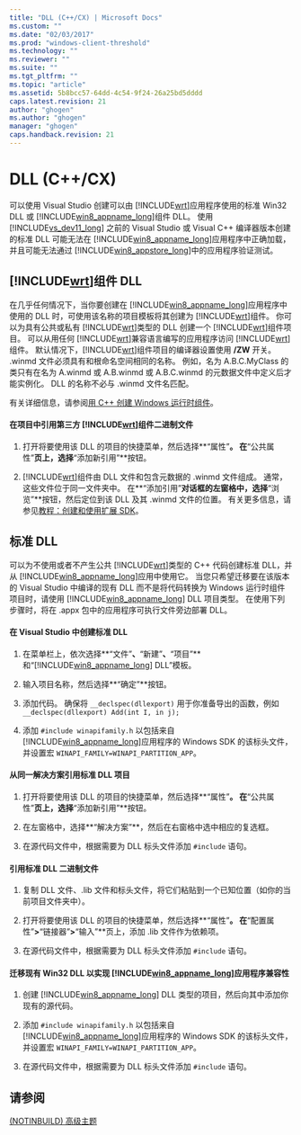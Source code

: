 ```yaml
---
title: "DLL (C++/CX) | Microsoft Docs"
ms.custom: ""
ms.date: "02/03/2017"
ms.prod: "windows-client-threshold"
ms.technology: ""
ms.reviewer: ""
ms.suite: ""
ms.tgt_pltfrm: ""
ms.topic: "article"
ms.assetid: 5b8bcc57-64dd-4c54-9f24-26a25bd5dddd
caps.latest.revision: 21
author: "ghogen"
ms.author: "ghogen"
manager: "ghogen"
caps.handback.revision: 21
---
```

# DLL (C++/CX)
可以使用 Visual Studio 创建可以由 [!INCLUDE[wrt](../cppcx/includes/wrt-md.md)]应用程序使用的标准 Win32 DLL 或 [!INCLUDE[win8_appname_long](../cppcx/includes/win8-appname-long-md.md)]组件 DLL。 使用 [!INCLUDE[vs_dev11_long](../cppcx/includes/vs-dev11-long-md.md)] 之前的 Visual Studio 或 Visual C\+\+ 编译器版本创建的标准 DLL 可能无法在 [!INCLUDE[win8_appname_long](../cppcx/includes/win8-appname-long-md.md)]应用程序中正确加载，并且可能无法通过 [!INCLUDE[win8_appstore_long](../cppcx/includes/win8-appstore-long-md.md)]中的应用程序验证测试。  
  
## [!INCLUDE[wrt](../cppcx/includes/wrt-md.md)]组件 DLL  
 在几乎任何情况下，当你要创建在 [!INCLUDE[win8_appname_long](../cppcx/includes/win8-appname-long-md.md)]应用程序中使用的 DLL 时，可使用该名称的项目模板将其创建为 [!INCLUDE[wrt](../cppcx/includes/wrt-md.md)]组件。 你可以为具有公共或私有 [!INCLUDE[wrt](../cppcx/includes/wrt-md.md)]类型的 DLL 创建一个 [!INCLUDE[wrt](../cppcx/includes/wrt-md.md)]组件项目。 可以从用任何 [!INCLUDE[wrt](../cppcx/includes/wrt-md.md)]兼容语言编写的应用程序访问 [!INCLUDE[wrt](../cppcx/includes/wrt-md.md)]组件。 默认情况下，[!INCLUDE[wrt](../cppcx/includes/wrt-md.md)]组件项目的编译器设置使用 **\/ZW** 开关。 .winmd 文件必须具有和根命名空间相同的名称。 例如，名为 A.B.C.MyClass 的类只有在名为 A.winmd 或 A.B.winmd 或 A.B.C.winmd 的元数据文件中定义后才能实例化。 DLL 的名称不必与 .winmd 文件名匹配。  
  
 有关详细信息，请参阅[用 C\+\+ 创建 Windows 运行时组件](../Topic/Creating%20Windows%20Runtime%20Components%20in%20C++.md)。  
  
#### 在项目中引用第三方 [!INCLUDE[wrt](../cppcx/includes/wrt-md.md)]组件二进制文件  
  
1.  打开将要使用该 DLL 的项目的快捷菜单，然后选择**“属性”**。 在**“公共属性”**页上，选择**“添加新引用”**按钮。  
  
2.  [!INCLUDE[wrt](../cppcx/includes/wrt-md.md)]组件由 DLL 文件和包含元数据的 .winmd 文件组成。 通常，这些文件位于同一文件夹中。 在**“添加引用”**对话框的左窗格中，选择**“浏览”**按钮，然后定位到该 DLL 及其 .winmd 文件的位置。 有关更多信息，请参见[教程：创建和使用扩展 SDK](http://msdn.microsoft.com/zh-cn/001e2fca-3d56-43ab-a5e0-0561d085679f)。  
  
## 标准 DLL  
 可以为不使用或者不产生公共 [!INCLUDE[wrt](../cppcx/includes/wrt-md.md)]类型的 C\+\+ 代码创建标准 DLL，并从 [!INCLUDE[win8_appname_long](../cppcx/includes/win8-appname-long-md.md)]应用中使用它。 当您只希望迁移要在该版本的 Visual Studio 中编译的现有 DLL 而不是将代码转换为 Windows 运行时组件项目时，请使用 [!INCLUDE[win8_appname_long](../cppcx/includes/win8-appname-long-md.md)] DLL 项目类型。 在使用下列步骤时，将在 .appx 包中的应用程序可执行文件旁边部署 DLL。  
  
#### 在 Visual Studio 中创建标准 DLL  
  
1.  在菜单栏上，依次选择**“文件”**、**“新建”**、**“项目”**和“[!INCLUDE[win8_appname_long](../cppcx/includes/win8-appname-long-md.md)] DLL”模板。  
  
2.  输入项目名称，然后选择**“确定”**按钮。  
  
3.  添加代码。 确保将 `__declspec(dllexport)` 用于你准备导出的函数，例如 `__declspec(dllexport) Add(int I, in j);`  
  
4.  添加 `#include winapifamily.h` 以包括来自 [!INCLUDE[win8_appname_long](../cppcx/includes/win8-appname-long-md.md)]应用程序的 Windows SDK 的该标头文件，并设置宏 `WINAPI_FAMILY=WINAPI_PARTITION_APP`。  
  
#### 从同一解决方案引用标准 DLL 项目  
  
1.  打开将要使用该 DLL 的项目的快捷菜单，然后选择**“属性”**。 在**“公共属性”**页上，选择**“添加新引用”**按钮。  
  
2.  在左窗格中，选择**“解决方案”**，然后在右窗格中选中相应的复选框。  
  
3.  在源代码文件中，根据需要为 DLL 标头文件添加 `#include` 语句。  
  
#### 引用标准 DLL 二进制文件  
  
1.  复制 DLL 文件、.lib 文件和标头文件，将它们粘贴到一个已知位置（如你的当前项目文件夹中）。  
  
2.  打开将要使用该 DLL 的项目的快捷菜单，然后选择**“属性”**。 在**“配置属性”**\>**“链接器”**\>**“输入”**页上，添加 .lib 文件作为依赖项。  
  
3.  在源代码文件中，根据需要为 DLL 标头文件添加 `#include` 语句。  
  
#### 迁移现有 Win32 DLL 以实现 [!INCLUDE[win8_appname_long](../cppcx/includes/win8-appname-long-md.md)]应用程序兼容性  
  
1.  创建 [!INCLUDE[win8_appname_long](../cppcx/includes/win8-appname-long-md.md)] DLL 类型的项目，然后向其中添加你现有的源代码。  
  
2.  添加 `#include winapifamily.h` 以包括来自 [!INCLUDE[win8_appname_long](../cppcx/includes/win8-appname-long-md.md)]应用程序的 Windows SDK 的该标头文件，并设置宏 `WINAPI_FAMILY=WINAPI_PARTITION_APP`。  
  
3.  在源代码文件中，根据需要为 DLL 标头文件添加 `#include` 语句。  
  
## 请参阅  
 [\(NOTINBUILD\) 高级主题](http://msdn.microsoft.com/zh-cn/1ccff0cf-a6cc-47ef-a05f-eba6307b3ced)
